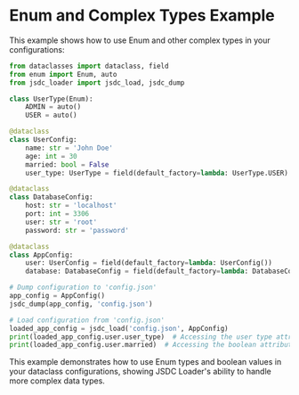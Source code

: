 # Enum and Complex Types Example

This example shows how to use Enum and other complex types in your configurations:

```python
from dataclasses import dataclass, field
from enum import Enum, auto
from jsdc_loader import jsdc_load, jsdc_dump

class UserType(Enum):
    ADMIN = auto()
    USER = auto()

@dataclass
class UserConfig:
    name: str = 'John Doe'
    age: int = 30
    married: bool = False
    user_type: UserType = field(default_factory=lambda: UserType.USER)

@dataclass
class DatabaseConfig:
    host: str = 'localhost'
    port: int = 3306
    user: str = 'root'
    password: str = 'password'

@dataclass
class AppConfig:
    user: UserConfig = field(default_factory=lambda: UserConfig())
    database: DatabaseConfig = field(default_factory=lambda: DatabaseConfig())

# Dump configuration to 'config.json'
app_config = AppConfig()
jsdc_dump(app_config, 'config.json')

# Load configuration from 'config.json'
loaded_app_config = jsdc_load('config.json', AppConfig)
print(loaded_app_config.user.user_type)  # Accessing the user type attribute from the loaded data
print(loaded_app_config.user.married)  # Accessing the boolean attribute from the loaded data
```

This example demonstrates how to use Enum types and boolean values in your dataclass configurations, showing JSDC Loader's ability to handle more complex data types.
